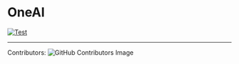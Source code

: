 # OneAI

[![Test](https://github.com/AIT-GreeNEX/OneAI/actions/workflows/python-app.yml/badge.svg)](https://github.com/AIT-GreeNEX/OneAI/actions/workflows/python-app.yml)
_____________________________________________________________________________________
Contributors: 
![GitHub Contributors Image](https://contrib.rocks/image?repo=AIT-GreeNEX/OneAI)
